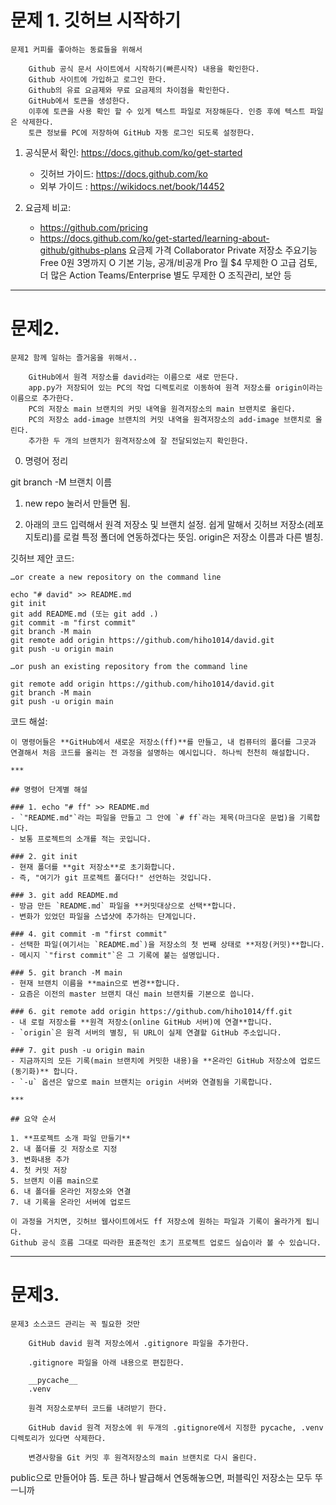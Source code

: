 # 문제 1. 깃허브 시작하기
```
문제1 커피를 좋아하는 동료들을 위해서

    Github 공식 문서 사이트에서 시작하기(빠른시작) 내용을 확인한다.
    Github 사이트에 가입하고 로그인 한다.
    Github의 유료 요금제와 무료 요금제의 차이점을 확인한다.
    GitHub에서 토큰을 생성한다.
    이후에 토큰을 사용 확인 할 수 있게 텍스트 파일로 저장해둔다. 인증 후에 텍스트 파일은 삭제한다.
    토큰 정보를 PC에 저장하여 GitHub 자동 로그인 되도록 설정한다.

```

1. 공식문서 확인: https://docs.github.com/ko/get-started 
    - 깃허브 가이드: https://docs.github.com/ko
    - 외부 가이드 : https://wikidocs.net/book/14452



2. 요금제 비교: 
    - https://github.com/pricing 
    - https://docs.github.com/ko/get-started/learning-about-github/githubs-plans
요금제	            가격	Collaborator	Private 저장소	    주요기능
Free	            0원	    3명까지	        O	        기본 기능, 공개/비공개
Pro	                월 $4   무제한	        O	        고급 검토, 더 많은 Action
Teams/Enterprise	별도	무제한	        O	        조직관리, 보안 등





---

# 문제2. 

```
문제2 함께 일하는 즐거움을 위해서..

    GitHub에서 원격 저장소를 david라는 이름으로 새로 만든다.
    app.py가 저장되어 있는 PC의 작업 디렉토리로 이동하여 원격 저장소를 origin이라는 이름으로 추가한다.
    PC의 저장소 main 브랜치의 커밋 내역을 원격저장소의 main 브랜치로 올린다.
    PC의 저장소 add-image 브랜치의 커밋 내역을 원격저장소의 add-image 브랜치로 올린다.
    추가한 두 개의 브랜치가 원격저장소에 잘 전달되었는지 확인한다.
```

0. 명령어 정리 

git branch -M 브랜치 이름
    



1. new repo 눌러서 만들면 됨.


2. 아래의 코드 입력해서 원격 저장소 및 브랜치 설정.
쉽게 말해서 깃허브 저장소(레포지토리)를 로컬 특정 폴더에 연동하겠다는 뜻임.
origin은 저장소 이름과 다른 별칭.


깃허브 제안 코드:
```
…or create a new repository on the command line

echo "# david" >> README.md 
git init
git add README.md (또는 git add .)
git commit -m "first commit"
git branch -M main
git remote add origin https://github.com/hiho1014/david.git
git push -u origin main

…or push an existing repository from the command line

git remote add origin https://github.com/hiho1014/david.git
git branch -M main
git push -u origin main
```


코드 해설:
```
이 명령어들은 **GitHub에서 새로운 저장소(ff)**를 만들고, 내 컴퓨터의 폴더를 그곳과 연결해서 처음 코드를 올리는 전 과정을 설명하는 예시입니다. 하나씩 천천히 해설합니다.

***

## 명령어 단계별 해설

### 1. echo "# ff" >> README.md
- `"README.md"`라는 파일을 만들고 그 안에 `# ff`라는 제목(마크다운 문법)을 기록합니다.  
- 보통 프로젝트의 소개를 적는 곳입니다.

### 2. git init
- 현재 폴더를 **git 저장소**로 초기화합니다.  
- 즉, "여기가 git 프로젝트 폴더다!" 선언하는 것입니다.

### 3. git add README.md
- 방금 만든 `README.md` 파일을 **커밋대상으로 선택**합니다.  
- 변화가 있었던 파일을 스냅샷에 추가하는 단계입니다.

### 4. git commit -m "first commit"
- 선택한 파일(여기서는 `README.md`)을 저장소의 첫 번째 상태로 **저장(커밋)**합니다.  
- 메시지 `"first commit"`은 그 기록에 붙는 설명입니다.

### 5. git branch -M main
- 현재 브랜치 이름을 **main으로 변경**합니다.  
- 요즘은 이전의 master 브랜치 대신 main 브랜치를 기본으로 씁니다.

### 6. git remote add origin https://github.com/hiho1014/ff.git
- 내 로컬 저장소를 **원격 저장소(online GitHub 서버)에 연결**합니다.  
- `origin`은 원격 서버의 별칭, 뒤 URL이 실제 연결할 GitHub 주소입니다.

### 7. git push -u origin main
- 지금까지의 모든 기록(main 브랜치에 커밋한 내용)을 **온라인 GitHub 저장소에 업로드(동기화)** 합니다.  
- `-u` 옵션은 앞으로 main 브랜치는 origin 서버와 연결됨을 기록합니다.

***

## 요약 순서

1. **프로젝트 소개 파일 만들기**
2. 내 폴더를 깃 저장소로 지정
3. 변화내용 추가
4. 첫 커밋 저장
5. 브랜치 이름 main으로
6. 내 폴더를 온라인 저장소와 연결
7. 내 기록을 온라인 서버에 업로드

이 과정을 거치면, 깃허브 웹사이트에서도 ff 저장소에 원하는 파일과 기록이 올라가게 됩니다.  
Github 공식 흐름 그대로 따라한 표준적인 초기 프로젝트 업로드 실습이라 볼 수 있습니다.

```







----------

# 문제3.


```
문제3 소스코드 관리는 꼭 필요한 것만

    GitHub david 원격 저장소에서 .gitignore 파일을 추가한다.

    .gitignore 파일을 아래 내용으로 편집한다.

    __pycache__
    .venv

    원격 저장소로부터 코드를 내려받기 한다.

    GitHub david 원격 저장소에 위 두개의 .gitignore에서 지정한 pycache, .venv 디렉토리가 있다면 삭제한다.

    변경사항을 Git 커밋 후 원격저장소의 main 브랜치로 다시 올린다.
```






public으로 만들어야 뜸. 토큰 하나 발급해서 연동해놓으면, 퍼블릭인 저장소는 모두 뚜ㅡ니까 

